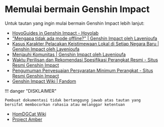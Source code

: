 # Memulai bermain Genshin Impact

Untuk tautan yang ingin mulai bermain Genshin Impact lebih lanjut:

- [HoyoGuides in Genshin Impact - Hoyolab](https://www.hoyolab.com/circles/2/28/feed?page_type=28&page_sort=hot)
- ["Mengapa tidak ada mode offline?" | Genshin Impact oleh Lavenioufa](https://www.hoyolab.com/article/22382524)
- [Kasus Karakter Pelacakan Keistimewaan Lokal di Setiap Negara Baru | Genshin Impact oleh Lavenioufa](https://www.hoyolab.com/article/22210806)
- [Menjauhi Komunitas | Genshin Impact oleh Lavenioufa](https://www.hoyolab.com/article/25059498)
- [Waktu Perilisan dan Rekomendasi Spesifikasi Perangkat Resmi - Situs Resmi Genshin Impact](https://genshin.hoyoverse.com/id/news/detail/103699)
- [Pengumuman Penyesuaian Persyaratan Minimum Perangkat - Situs Resmi Genshin Impact](https://genshin.hoyoverse.com/id/news/detail/123614)
- [Genshin Impact Wiki | Fandom](https://genshin-impact.fandom.com/wiki/Genshin_Impact_Wiki)

!!! danger "DISKLAIMER"

    Pembuat dokumentasi tidak bertanggung jawab atas tautan yang
    bersifat membocorkan rahasia atau melanggar ketentuan

- [HomDGCat Wiki](https://homdgcat.wiki/?lang=EN)
- [Project Amber](https://gi.yatta.moe/id)